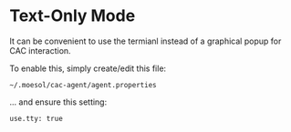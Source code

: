Text-Only Mode
================

It can be convenient to use the termianl instead of a graphical popup for CAC interaction.

To enable this, simply create/edit this file:

	~/.moesol/cac-agent/agent.properties

... and ensure this setting:

	use.tty: true

